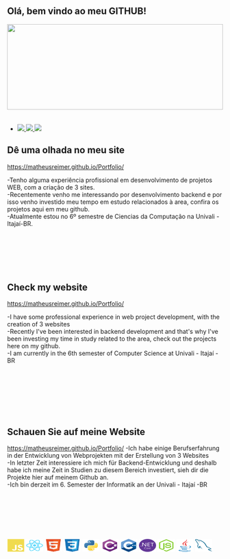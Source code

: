 ## Olá, bem vindo ao meu GITHUB! ##
<div>
  <a href="https://matheusreimer.github.io/MySite/">
  <img height="200em" width="100%" src="https://github-readme-stats.vercel.app/api?username=MatheusReimer&show_icons=true&theme=midnight-purple&include_all_commits=true&count_private=true"/>
    </br>
    </br>
<uL width="100%">
  <li float="left" >    
  <a href="https://instagram.com/matheusreimer" target="_blank">
  <img src="https://img.shields.io/badge/-Instagram-%23E4405F?style=for-the-badge&logo=instagram&logoColor=white" target="_blank">
  </a>
  <a href = "mailto:matheusreimer1@gmail.com">
    <img src="https://img.shields.io/badge/-Gmail-%23333?style=for-the-badge&logo=gmail&logoColor=white" target="_blank""></img>
    </a>
  <a href="https://www.linkedin.com/in/matheus-reimer-636b10187/" target="_blank"><img src="https://img.shields.io/badge/-LinkedIn-%230077B5?style=for-the-badge&logo=linkedin&logoColor=white" target="_blank"></a> 
 </li>
    </ul>
</div>

<!--
**MatheusReimer/MatheusReimer** is a ✨ _special_ ✨ repository because its `README.md` (this file) appears on your GitHub profile.

Here are some ideas to get you started:

- 🔭 I’m currently working on ...
- 🌱 I’m currently learning ...
- 👯 I’m looking to collaborate on ...
- 🤔 I’m looking for help with ...
- 💬 Ask me about ...
- 📫 How to reach me: ...
- 😄 Pronouns: ...
- ⚡ Fun fact: ...
-->
 <h2>Dê uma olhada no meu site </h2>
<a href="https://matheusreimer.github.io/MySite/">https://matheusreimer.github.io/Portfolio/</a>
 <p>
 <a href="https://matheusreimer.github.io/MySite/"></a>

-Tenho alguma experiência profissional em desenvolvimento de projetos WEB, com a criação de 3 sites.</br>
-Recentemente venho me interessando por desenvolvimento backend e por isso venho investido meu tempo em estudo relacionados à area, confira os projetos aqui em meu github.</br>
-Atualmente estou no 6º semestre de Ciencias da Computação na Univali - Itajaí-BR.</br>


</p>
</br>
</br>
</br>
</br>
</br>
<h2> Check my website </h2>
<a href="https://matheusreimer.github.io/MySite/">https://matheusreimer.github.io/Portfolio/</a>
<p>
  -I have some professional experience in web project development, with the creation of 3 websites</br>
  -Recently I've been interested in backend development and that's why I've been investing my time in study related to the area, check out the projects here on my github.</br>
  -I am currently in the 6th semester of Computer Science at Univali - Itajaí -BR</br>
  
</p>

</br>
</br>
</br>
</br>
</br>
</br>
<h2> Schauen Sie auf meine Website </h2>
<a href="https://matheusreimer.github.io/MySite/">https://matheusreimer.github.io/Portfolio/</a>
  -Ich habe einige Berufserfahrung in der Entwicklung von Webprojekten mit der Erstellung von 3 Websites</br>
  -In letzter Zeit interessiere ich mich für Backend-Entwicklung und deshalb habe ich meine Zeit in Studien zu diesem Bereich investiert, sieh dir die Projekte hier auf meinem Github an.</br>
  -Ich bin derzeit im 6. Semester der Informatik an der Univali - Itajaí -BR</br>
</br>
</br>
</br>
</br>
</br>
</br>

<div style="display: inline_block"><br>
  <img align="center" alt="Matheus-Js" height="30" width="40" src="https://raw.githubusercontent.com/devicons/devicon/master/icons/javascript/javascript-plain.svg">
  <img align="center" alt="Matheus-Ts" height="30" width="40" src="https://raw.githubusercontent.com/devicons/devicon/master/icons/react/react-original.svg">
  <img align="center" alt="Matheus-HTML" height="30" width="40" src="https://raw.githubusercontent.com/devicons/devicon/master/icons/html5/html5-original.svg">
  <img align="center" alt="Matheus-CSS" height="30" width="40" src="https://raw.githubusercontent.com/devicons/devicon/master/icons/css3/css3-original.svg">
  <img align="center" alt="Matheus-Python" height="30" width="40" src="https://raw.githubusercontent.com/devicons/devicon/master/icons/python/python-original.svg">
  <img align="center" alt="Matheus-Csharp" height="30" width="40" src="https://raw.githubusercontent.com/devicons/devicon/master/icons/csharp/csharp-original.svg">
  <img align="center" alt="Matheus-c++" height="30" width="40" src="https://raw.githubusercontent.com/devicons/devicon/master/icons/cplusplus/cplusplus-original.svg">
    <img align="center" alt="Matheus-c++" height="30" width="40" src="https://raw.githubusercontent.com/devicons/devicon/master/icons/dotnetcore/dotnetcore-original.svg">
      <img align="center" alt="Matheus-Node" height="30" width="40" src="https://raw.githubusercontent.com/devicons/devicon/master/icons/nodejs/nodejs-original.svg">
        <img align="center" alt="Matheus-Node" height="30" width="40" src="https://raw.githubusercontent.com/devicons/devicon/master/icons/java/java-original.svg">
        <img align="center" alt="Matheus-Node" height="30" width="40" src="https://raw.githubusercontent.com/devicons/devicon/master/icons/mysql/mysql-original.svg">
  
</div>


##
<div> 
 

 

</div>
